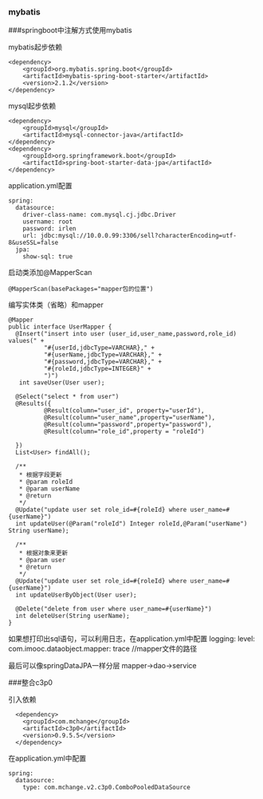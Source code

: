 ### mybatis

###springboot中注解方式使用mybatis

mybatis起步依赖
```
<dependency>
    <groupId>org.mybatis.spring.boot</groupId>
    <artifactId>mybatis-spring-boot-starter</artifactId>
    <version>2.1.2</version>
</dependency>
```
mysql起步依赖
```
<dependency>
    <groupId>mysql</groupId>
    <artifactId>mysql-connector-java</artifactId>
</dependency>
<dependency>
    <groupId>org.springframework.boot</groupId>
    <artifactId>spring-boot-starter-data-jpa</artifactId>
</dependency>
```
application.yml配置

```
spring:
  datasource:
    driver-class-name: com.mysql.cj.jdbc.Driver
    username: root
    password: irlen
    url: jdbc:mysql://10.0.0.99:3306/sell?characterEncoding=utf-8&useSSL=false
  jpa:
    show-sql: true
```

启动类添加@MapperScan
```
@MapperScan(basePackages="mapper包的位置")
```
编写实体类（省略）和mapper
```
@Mapper
public interface UserMapper {
  @Insert("insert into user (user_id,user_name,password,role_id) values(" +
          "#{userId,jdbcType=VARCHAR}," +
          "#{userName,jdbcType=VARCHAR}," +
          "#{password,jdbcType=VARCHAR}," +
          "#{roleId,jdbcType=INTEGER}" +
          ")")
   int saveUser(User user);

  @Select("select * from user")
  @Results({
          @Result(column="user_id", property="userId"),
          @Result(column="user_name",property="userName"),
          @Result(column="password",property="password"),
          @Result(column="role_id",property = "roleId")

  })
  List<User> findAll();

  /**
   * 根据字段更新
   * @param roleId
   * @param userName
   * @return
   */
  @Update("update user set role_id=#{roleId} where user_name=#{userName}")
  int updateUser(@Param("roleId") Integer roleId,@Param("userName") String userName);

  /**
   * 根据对象来更新
   * @param user
   * @return
   */
  @Update("update user set role_id=#{roleId} where user_name=#{userName}")
  int updateUserByObject(User user);

  @Delete("delete from user where user_name=#{userName}")
  int deleteUser(String userName);
}
```
如果想打印出sql语句，可以利用日志，在application.yml中配置
logging:
  level:
    com.imooc.dataobject.mapper: trace //mapper文件的路径

最后可以像springDataJPA一样分层
mapper->dao->service


###整合c3p0

引入依赖
```
  <dependency>
    <groupId>com.mchange</groupId>
    <artifactId>c3p0</artifactId>
    <version>0.9.5.5</version>
  </dependency>

```
在application.yml中配置
```
spring:
  datasource:
    type: com.mchange.v2.c3p0.ComboPooledDataSource
```
